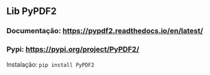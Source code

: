 ## Lib PyPDF2

### Documentação: https://pypdf2.readthedocs.io/en/latest/
### Pypi: https://pypi.org/project/PyPDF2/

Instalação: `pip install PyPDF2`